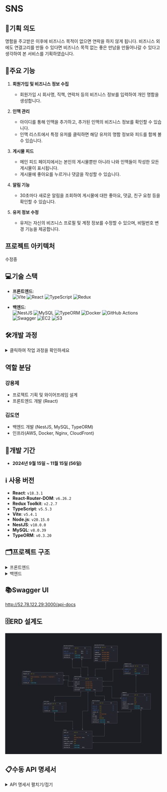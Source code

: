 #  SNS

## 🎯기획 의도
명함을 주고받은 이후에 비즈니스 목적이 없으면 연락을 하지 않게 됩니다.
비즈니스 외에도 연결고리를 만들 수 있다면 비즈니스 목적 없는 좋은 만남을 만들어나갈 수 있다고 생각하여
본 서비스를 기획하였습니다.

## 🔑주요 기능

1. **회원가입 및 비즈니스 정보 수집**  
   - 회원가입 시 회사명, 직책, 연락처 등의 비즈니스 정보를 입력하여 개인 명함을 생성합니다.

2. **인맥 관리**  
   - 아이디를 통해 인맥을 추가하고, 추가된 인맥의 비즈니스 정보를 확인할 수 있습니다.
   - 인맥 리스트에서 특정 유저를 클릭하면 해당 유저의 명함 정보와 피드를 함께 볼 수 있습니다.

3. **게시물 피드**  
   - 메인 피드 페이지에서는 본인의 게시물뿐만 아니라 나와 인맥들이 작성한 모든 게시물이 표시됩니다.
   - 게시물에 좋아요를 누르거나 댓글을 작성할 수 있습니다.

4. **알림 기능**  
   - 30초마다 새로운 알림을 조회하여 게시물에 대한 좋아요, 댓글, 친구 요청 등을 확인할 수 있습니다.

5. **유저 정보 수정**  
   - 유저는 자신의 비즈니스 프로필 및 계정 정보를 수정할 수 있으며, 비밀번호 변경 기능을 제공합니다.
## 프로젝트 아키텍처
수정중
## 💻기술 스택
- **프론트엔드**:  
  ![Vite](https://img.shields.io/badge/Vite-646CFF?style=for-the-badge&logo=vite&logoColor=white)
  ![React](https://img.shields.io/badge/React-61DAFB?style=for-the-badge&logo=react&logoColor=black)
  ![TypeScript](https://img.shields.io/badge/TypeScript-3178C6?style=for-the-badge&logo=typescript&logoColor=white)
  ![Redux](https://img.shields.io/badge/Redux-764ABC?style=for-the-badge&logo=redux&logoColor=white)

- **백엔드**:  
![NestJS](https://img.shields.io/badge/NestJS-E0234E?style=for-the-badge&logo=nestjs&logoColor=white)
![MySQL](https://img.shields.io/badge/MySQL-4479A1?style=for-the-badge&logo=mysql&logoColor=white)
![TypeORM](https://img.shields.io/badge/TypeORM-FF5733?style=for-the-badge&logo=typeorm&logoColor=white)
![Docker](https://img.shields.io/badge/Docker-2496ED?style=for-the-badge&logo=docker&logoColor=white)
![GitHub Actions](https://img.shields.io/badge/GitHub%20Actions-2088FF?style=for-the-badge&logo=github-actions&logoColor=white)
![Swagger](https://img.shields.io/badge/Swagger-85EA2D?style=for-the-badge&logo=swagger&logoColor=black)
![EC2](https://img.shields.io/badge/Amazon%20EC2-FF9900?style=for-the-badge&logo=amazon-ec2&logoColor=white)
![S3](https://img.shields.io/badge/Amazon%20S3-569A31?style=for-the-badge&logo=amazon-s3&logoColor=white)


## 🛠️개발 과정
<details>
<summary>클릭하여 작업 과정을 확인하세요</summary>

### 기능 구현
- **프론트엔드**
    - **Redux**로 유저 정보 및 알림 상태 관리.
    - **MyPage와 특정 유저 페이지**에서 나의 명함 정보와 특정 유저의 피드 및 게시물 정보 조회.
    - **피드 페이지**에서 나 + 인맥들의 피드 좋아요, 댓글, 게시물 작성/수정 기능 구현.
    - **인맥 리스트**에서 특정 유저 클릭 시, 우측에 상세 정보만 보이는 UI 구성.
    - **로그인되지 않은 사용자**는 특정 페이지 접근 차단을 통해 보안 강화.
    - **유저 정보 변경 기능**을 통해 사용자 프로필과 명함 정보 수정 가능.
- **백엔드**:
    - **JWT 인증 및 인증 가드**:
        - JWT 토큰을 사용해 인증을 처리하고, 인증 가드를 적용해 사용자 요청을 보호합니다.
    - **TypeORM**:
        - TypeORM을 사용해 데이터베이스 스키마를 관리하고, 엔티티를 통해 데이터베이스 작업을 제어합니다.
    - **알림 기능**:
        - 게시물 좋아요, 댓글 작성, 친구 요청 시 알림을 생성하고 관리하는 기능을 구현했습니다.
    - **게시물 및 댓글 관리**:
        - 게시물 작성, 댓글 작성 및 수정/삭제 기능을 제공하며, 관련 작업에서 트랜잭션을 사용해 데이터 일관성을 보장합니다.
    - **인맥 관리**:
        - 사용자는 친구 요청을 보내고 수락하여 인맥을 형성할 수 있으며, 인맥 관련 정보를 관리하는 기능을 구현했습니다.
    - **유저 정보 수정**:
        - 유저는 자신의 비즈니스 프로필과 계정 정보를 수정할 수 있으며, 비밀번호 변경 기능도 포함됩니다.
    - **S3 파일 업로드 및 관리**:
        - AWS S3를 사용해 파일을 업로드하고 관리하는 기능을 구현했습니다.

### 배포 및 백엔드 자동화
- **프론트엔드 배포 (S3)**: 프론트엔드는 `npm run build` 명령어로 빌드 후 생성된 `dist` 폴더를 **S3** 버킷에 업로드하여 배포.
    - S3 버킷에서 정적 웹 사이트 호스팅 설정을 통해 프론트엔드 정적 파일 서빙.
- **백엔드 배포 (EC2 + Docker)**:
    - 백엔드는 **EC2**에 **Docker**를 사용해 배포.
    - EC2 인스턴스에 MySQL을 설치하여 데이터베이스 관리.
    - Nest.js 백엔드 애플리케이션은 Docker 컨테이너로 실행되며, MySQL과 연동하여 동작.
    - 모든 환경 변수(데이터베이스 정보, JWT 비밀 키, S3 정보, AWS 자격 증명 등)는 **GitHub Secrets**로 관리.
- **백엔드 자동화 (GitHub Actions)**:
    - `devlop` 또는 `master` 브랜치에 코드가 푸시되면, GitHub Actions가 트리거되어 백엔드 애플리케이션이 자동으로 배포되도록 설정.
    - **Docker Hub**에 이미지를 빌드 및 푸시한 후, **EC2 인스턴스**에서 최신 이미지를 pull하여 Docker 컨테이너를 자동으로 업데이트.

### 성능 최적화 및 리팩토링
1. **인덱스 추가**

- **인덱스 적용**: 자주 사용하는 컬럼에 인덱스를 추가하여 **검색 성능**을 향상시킴.
    - 예를 들어, `login_id`는 사용자가 자주 검색하는 필드이므로 인덱스를 추가해 데이터베이스 검색을 최적화.
    - 이러한 인덱스는 주로 **데이터 검색 속도**를 개선하며, 특히 자주 조회되는 필드에 효과적.

2. **트랜잭션 처리**

- **트랜잭션 사용**: 회원가입, 게시물 생성 등 여러 데이터베이스 연산을 하나의 작업 단위로 묶어 **데이터 일관성**을 보장.
    - 게시물 작성, 댓글 작성 등의 작업이 완료되지 않으면 모든 작업이 롤백되도록 하여 **데이터 무결성**을 유지.

3. **쿼리 빌더 사용**

- 복잡한 쿼리를 작성할 때 **쿼리 빌더**를 사용하여 더욱 효율적으로 데이터베이스와 통신.
    - 단순한 쿼리보다는 여러 조건이 필요한 경우 쿼리 빌더를 활용해 효율적인 데이터 조회 및 업데이트를 구현.

4. **캐싱 도입**

- **JWT 인증**을 최적화하기 위해 **캐시(Cache)**를 사용하여 반복적인 사용자 데이터 조회를 최소화.
    - 사용자의 인증 정보는 한 번 캐싱된 후, 이후 요청에서 데이터베이스 조회 없이 빠르게 반환되도록 처리.
    - 이로 인해 **서버 부하 감소**와 **응답 속도** 개선 효과를 얻음.

5. **N+1 문제 해결 및 쿼리 최적화**

- **N+1 문제 해결**: 게시물이나 알림 조회 시 한 번의 쿼리로 모든 데이터를 가져오도록 **쿼리 최적화**.
    - 다수의 데이터를 조회할 때 발생할 수 있는 N+1 문제 해결
    - **불필요한 추가 쿼리**를 줄이고 필요한 데이터만 가져오도록 개선.

6. **중앙 에러 처리 및 로깅**

- **에러 핸들링**을 중앙에서 처리하고 **로깅 시스템**을 추가하여 에러 발생 시 개발자가 문제를 빠르게 파악할 수 있도록 함.
    - 에러 발생 시 **요청 정보**와 **에러 스택**을 기록하여, 추후 디버깅 시 더 쉽게 문제를 찾을 수 있게 함.
    - 로깅을 통해 **실시간 디버깅**과 **프로덕션 환경 문제 해결**을 보다 신속하게 처리.

7. **S3 파일 업로드 최적화**

- **S3 클라이언트 초기화** 및 **연결 풀링**을 통해 S3 파일 업로드 성능을 개선.
    - S3 클라이언트는 한 번만 초기화하고 재사용하도록 하여 **클라이언트 생성 비용**을 줄임.
    - **스트림 기반 파일 업로드**를 도입하여 대용량 파일 처리 시 메모리 사용량을 줄임.
    - 이러한 최적화는 추후 **대규모 트래픽**에서도 안정적으로 파일 업로드를 처리할 수 있게 함.

</details>

## 역할 분담

### 강용제
- 프로젝트 기획 및 와이어프레임 설계
- 프론트엔드 개발 (React)

### 김도연
- 백엔드 개발 (NestJS, MySQL, TypeORM)
- 인프라(AWS, Docker, Nginx, CloudFront)

## 📅개발 기간
- **2024년 9월 15일 ~ 11월 15일 (56일)**

## ℹ️ 사용 버전
- **React**: `v18.3.1`
- **React-Router-DOM**: `v6.26.2`
- **Redux Toolkit**: `v2.2.7`
- **TypeScript**: `v5.5.3`
- **Vite**: `v5.4.1`
- **Node.js**: `v20.15.0`
- **NestJS**: `v10.0.0`
- **MySQL**: `v8.0.39`
- **TypeORM**: `v0.3.20`

## 🗂️프로젝트 구조
<details>
<summary>프론트엔드</summary>
  
```bash
Devlntro_front/
│
│
├── src/
│   ├── api/
│   │   ├── axiosInstance.ts
│   │   └── useAuthRedirect.ts
│   │
│   ├── assets/
│   │   └── react.svg
│   │
│   ├── components/
│   │   ├── FeedDetail.tsx
│   │   ├── NavBar.tsx
│   │   ├── PasswordChange.tsx
│   │   └── ProtectedRoute.tsx
│   │
│   ├── contexts/
│   │   └── AuthContext.tsx
│   │
│   ├── pages/
│   │   ├── CreatePostPage.tsx
│   │   ├── FeedPage.tsx
│   │   ├── FriendsFeedPage.tsx
│   │   ├── FriendsPage.tsx
│   │   ├── LoginPage.tsx
│   │   ├── MyPage.tsx
│   │   └── SignUpPage.tsx
│   │
│   ├── redux/
│   │   ├── store.ts
│   │   ├── userSlice.ts
│   │   └── notificationSlice.ts
│   │
│   ├── App.css
│   ├── App.tsx
│   ├── index.css
│   └── main.tsx
│
├── .env.development
├── .env.production
├── .eslintrc.cjs
├── .gitignore
├── index.html
├── package-lock.json
├── package.json
├── README.md
├── tsconfig.json
├── tsconfig.node.json
└── vite.config.ts

```

- `src/`: 소스 코드를 포함하는 메인 디렉토리
  - `api/`: API 관련 설정 및 인스턴스
  - `assets/`: 이미지 등의 정적 자원
  - `components/`: 재사용 가능한 React 컴포넌트
  - `contexts/`: React Context API를 사용한 상태 관리
  - `pages/`: 각 페이지를 나타내는 컴포넌트
  - `redux/`: Redux 관련 파일 (스토어 설정, 슬라이스 등)
- `.env.development` 및 `.env.production`: 개발 및 프로덕션 환경 변수 설정
- `vite.config.ts`: Vite 설정 파일
- `package.json`: 프로젝트 의존성 및 스크립트 정의
</details>

<details>
<summary>백엔드</summary>


  
```bash
dev-intro_api/
│
├── .github/
├── coverage/
├── dist/
├── node_modules/
├── profile/
├── src/
│   ├── auth/
│   │   ├── dto/
│   │   │   ├── auth-login.dto.ts
│   │   │   ├── auth-register.dto.ts
│   │   │   ├── auth-refresh-token.dto.ts
│   │   ├── auth.controller.spec.ts
│   │   ├── auth.controller.ts
│   │   ├── auth.module.ts
│   │   ├── auth.service.spec.ts
│   │   ├── auth.service.ts
│   │   ├── jwt-auth.guard.spec.ts
│   │   ├── jwt-auth.guard.ts
│   │   ├── jwt.strategy.spec.ts
│   │   └── jwt.strategy.ts
│   │
│   ├── comment/
│   │   ├── dto/
│   │   │   ├── comment.dto.ts
│   │   ├── comment.controller.spec.ts
│   │   ├── comment.controller.ts
│   │   ├── comment.module.ts
│   │   ├── comment.service.spec.ts
│   │   └── comment.service.ts
│   │
│   ├── common/
│   │   ├── filters/
│   │   │   └── http-exception.filter.ts
│   │   ├── interceptors/
│   │   ├── utils/
│   │       ├── utils.helper.ts
│   │       └── validation.helper.ts
│   │
│   ├── contacts/
│   │   ├── dto/
│   │   │   ├── create-contact.dto.ts
│   │   ├── contacts.controller.spec.ts
│   │   ├── contacts.controller.ts
│   │   ├── contacts.module.ts
│   │   ├── contacts.service.spec.ts
│   │   └── contacts.service.ts
│   │
│   ├── controllers/
│   │   └── sample.controller.ts
│   ├── dto/
│   ├── entities/
│   │   ├── business-contact.entity.ts
│   │   ├── business-profile.entity.ts
│   │   ├── comment-like.entity.ts
│   │   ├── comment.entity.ts
│   │   ├── friend-request.entity.ts
│   │   ├── notification.entity.ts
│   │   ├── post-like.entity.ts
│   │   ├── post.entity.ts
│   │   ├── refresh-token.entity.ts
│   │   └── user-account.entity.ts
│   │
│   ├── feed/
│   │   ├── dto/
│   │   ├── feed.controller.spec.ts
│   │   ├── feed.controller.ts
│   │   ├── feed.module.ts
│   │   ├── feed.service.spec.ts
│   │   └── feed.service.ts
│   │
│   ├── migrations/
│   │   ├── 001-InitialMigration.ts
│   │   ├── 002-CreateFriendRequestTable.ts
│   │   ├── 003-CreateNotificationTable.ts
│   │   └── 004-CreateRefreshTokenTable.ts
│   │
│   ├── notification/
│   │   ├── dto/
│   │   ├── notifications.controller.spec.ts
│   │   ├── notifications.controller.ts
│   │   ├── notifications.module.ts
│   │   ├── notifications.service.spec.ts
│   │   └── notifications.service.ts
│   │
│   ├── post/
│   │   ├── dto/
│   │   │   ├── create-post.dto.ts
│   │   │   ├── update-post.dto.ts
│   │   │   └── like-post.dto.ts
│   │   ├── post.controller.spec.ts
│   │   ├── post.controller.ts
│   │   ├── post.module.ts
│   │   ├── post.service.spec.ts
│   │   └── post.service.ts
│   │
│   ├── s3/
│   │   ├── s3.module.ts
│   │   ├── s3.service.spec.ts
│   │   └── s3.service.ts
│   │
│   ├── seeds/
│   │   └── initial-data.seed.ts
│   │
│   ├── user/
│   │   ├── dto/
│   │   │   ├── create-user.dto.ts
│   │   ├── user.controller.spec.ts
│   │   ├── user.controller.ts
│   │   ├── user.module.ts
│   │   ├── user.service.spec.ts
│   │   └── user.service.ts
│   │
│   ├── app.controller.spec.ts
│   ├── app.controller.ts
│   ├── app.module.ts
│   ├── app.service.ts
│   ├── main.ts
│   └── ormconfig.ts
├── test/
├── .dockerignore
├── .env
├── .eslintrc.js
├── .gitignore
├── .prettierrc
├── Dockerfile
├── nest-cli.json
├── package-lock.json
├── package.json
└── README.md

```





</details>

## 📚Swagger UI
http://52.78.122.29:3000/api-docs

## 🗄️ERD 설계도
![ERD 설계도](./images/erd_diagram.png)

## 📋수동 API 명세서
<details>
<summary>API 명세서 펼치기/접기</summary>

## 1. 인증 및 사용자 관리
<details>
<summary>1.1 아이디 중복 검사</summary>

- **엔드포인트**: GET /auth/check-id/{login_id}
- **응답**:
    - 사용 **가능** (200 OK):
        
        ```json
        {
          "statusCode": 200,
          "message": "사용 가능한 아이디입니다."
        }
        ```
        
    - 사용 **불가** (200 OK):
        
        ```json
        {
          "statusCode": 200,
          "message": "이미 사용 중인 아이디입니다."
        }
        ```
</details>        

<details>
<summary>1.2 회원가입</summary>

- **엔드포인트**: POST /auth/register
- **요청 본문**:
    
    ```json
    {
      "login_id": "String",
      "password": "String",
      "confirmPassword": "String",
      "name": "String",
      "company": "String",
      "department": "String",
      "position": "String",
      "email": "String",
      "phone": "String"
    }
    ```
    
- **응답**:
    - **성공** (201 OK):
        
        ```json
        {
          "statusCode": 201,
          "message": "회원가입이 성공적으로 완료되었습니다.",
          "userId": "Number"
        }
        ```
        
    
    - **아이디 중복** (400 Bad Request):
        
        ```json
        {
          "statusCode": 400,
          "message": "이미 존재하는 아이디입니다.",
          "error": "Bad Request"
        }
        ```
        
    - **비밀번호 불일치** (400 Bad Request)
    - **서버 내부 에러**
        
        ```json
        {
          "statusCode": 400,
          "message": "비밀번호와 확인 비밀번호가 일치하지 않습니다.",
          "error": "Bad Request"
        }
        ```
</details>        

<details>
<summary>1.3 로그인</summary>

- **엔드포인트**: POST /auth/login
- **요청 본문**:
    
    ```json
    {
      "login_id": "String",
      "password": "String"
    }
    
    ```
    
- **응답**:
    - 성공 (200 OK):
        
        ```json
        {
          "statusCode": 200,
          "message": "로그인 성공",
          "token": "JWT_TOKEN",
          "userId": "Number"
        }
        
        ```
        
    - 실패 (401 Unauthorized):
        
        ```json
        {
          "statusCode": 401,
          "message": "아이디 또는 비밀번호가 잘못되었습니다.",
          "error": "Unauthorized"
        }
        ```
</details>        

## 2. 게시물 조회 (통합 엔드포인트)

<details>
<summary>2.1 피드 조회 (메인 페이지, 내 게시물, 특정 유저 게시물 조회)</summary>

- **엔드포인트**: `GET /posts`
- **헤더**: `Authorization: Bearer {JWT_TOKEN}`
- **쿼리 파라미터**:
    - `sort`: `"latest"`, `"likes"`, `"comments"` (정렬 기준 선택, 기본값은 `"latest"`)
    - `filter`: `"all"`, `"own"`, `"specific"` (게시물 필터링)
    - `specificUserId`: 특정 유저 게시물 조회 시 필요한 유저 ID

### **요청 예시**:

- **메인 페이지 (본인 + 인맥 게시물)**:
    
    ```sql
    GET /posts?filter=all&sort=latest
    ```
    
- **내 게시물 조회 (마이 게시물)**:
    
    ```bash
    GET /posts?filter=own&sort=latest
    ```
    
- **특정 유저 페이지 (특정 유저 게시물)**:
    
    ```sql
    GET /posts?filter=specific&specificUserId=123&sort=comments
    ```
    

### **응답 예시**:

### 성공 (200 OK):

```json
{
  "statusCode": 200,
  "message": "피드를 성공적으로 조회했습니다.",
  "posts": [
    {
      "postId": 123,
      "createrId": 456,
      "createrName": "홍길동",
      "createdAt": "2024-09-18T12:34:56.000Z",
      "imageUrl": "https://example.com/image.jpg",
      "isOwnPost": true},
    {
      "postId": 124,
      "createrId": 789,
      "createrName": "김철수",
      "createdAt": "2024-09-18T13:00:00.000Z",
      "imageUrl": "https://example.com/image2.jpg",
      "isOwnPost": false}
  ]
}
```

### 잘못된 파라미터 (400 Bad Request):

```json
{
  "statusCode": 400,
  "message": "잘못된 요청입니다. specificUserId가 필요합니다.",
  "error": "Bad Request"
}
```

### 게시물 없음 (404 Not Found):

```json
{
  "statusCode": 404,
  "message": "해당 게시물을 찾을 수 없습니다.",
  "error": "Not Found"
}
```

---
</details>

<details>
<summary>2.2 게시물 상세 조회</summary>

- **엔드포인트**: `GET /posts/{postId}`
- **헤더**: `Authorization: Bearer {JWT_TOKEN}`

### **응답 예시**:

### 성공 (200 OK):

```json
{
  "statusCode": 200,
  "message": "게시물을 성공적으로 조회했습니다.",
  "postId": 123,
  "createrId": 456,
  "createrName": "홍길동",
  "createdAt": "2024-09-18T12:34:56.000Z",
  "imageUrl": "https://example.com/image.jpg",
  "content": "이 게시물의 내용입니다.",
  "likesCount": 42,
  "commentsCount": 10,
  "isOwnPost": true,
  "comments": [
    {
      "commentId": 1,
      "authorName": "김철수",
      "content": "멋진 게시물이네요!",
      "createdAt": "2024-09-18T12:45:00.000Z"
    },
    {
      "commentId": 2,
      "authorName": "이영희",
      "content": "좋은 글 감사합니다.",
      "createdAt": "2024-09-18T13:00:00.000Z"
      "likeCount": "2"
    }
  ],
  "likes": [
    {
      "userId": 789,
      "userName": "김철수"
    },
    {
      "userId": 890,
      "userName": "이영희"
    }
  ]
}
```

### 유효하지 않은 게시물 ID (400 Bad Request):

```json
{
  "statusCode": 400,
  "message": "유효하지 않은 게시물 ID입니다.",
  "error": "Bad Request"
}
```

### 게시물 없음 (404 Not Found):

```json
{
  "statusCode": 404,
  "message": "해당 게시물을 찾을 수 없습니다.",
  "error": "Not Found"
}
```
</details>

## 3. 게시물 관리

<details>
<summary>3.1 게시물 작성</summary>

- **엔드포인트**: POST /posts
- **헤더**: Authorization: Bearer {JWT_TOKEN}
- **요청 본문**:
    - **Form Data**:
        - `content`: String (필수) - 게시물 내용
        - `image`: File (선택) - 업로드할 이미지 파일
- **응답**:
    - **성공** (201 Created):
        
        ```json
        {
          "statusCode": 201,
          "message": "게시물이 성공적으로 작성되었습니다.",
          "postId": "Number"
        }
        ```
        
    - **실패** (400 Bad Request):
        
        ```json
        {
          "statusCode": 400,
          "message": "게시물 작성에 실패했습니다. 필수 필드를 확인해주세요.",
          "error": "Bad Request"
        }
        ```
</details>        

<details>
<summary>3.2 게시물 수정</summary>

- **엔드포인트**: PUT /posts/{postId}
- **헤더**: Authorization: Bearer {JWT_TOKEN}
- **요청 본문**:
    - **Form Data**:
        - `content`: String (선택) - 게시물 내용
        - `image`: File (선택) - 새로 업로드할 이미지 파일
- **응답**:
    - **성공** (200 OK):
        
        ```json
        {
          "statusCode": 200,
          "message": "게시물이 성공적으로 수정되었습니다."
        }
        ```
        
    - **실패** (400 Bad Request):
        
        ```json
        {
          "statusCode": 400,
          "message": "게시물 수정에 실패했습니다. 유효한 데이터를 입력해주세요.",
          "error": "Bad Request"
        }
        ```
        
    - **실패** (404 Not Found):
        
        ```json
        {
          "statusCode": 404,
          "message": "게시물을 찾을 수 없습니다.",
          "error": "Not Found"
        }
        
        ```
</details>        

<details>
<summary>3.3 게시물 삭제</summary>

- **엔드포인트**: DELETE /posts/{postId}
- **헤더**: Authorization: Bearer {JWT_TOKEN}
- **응답**:
    - **성공** (200 OK):
        
        ```json
        {
          "statusCode": 200,
          "message": "게시물이 성공적으로 삭제되었습니다."
        }
        ```
        
    - **실패** (404 Not Found):
        
        ```json
        {
          "statusCode": 404,
          "message": "게시물을 찾을 수 없습니다.",
          "error": "Not Found"
        }
        ```
</details>        

<details>
<summary>3.4 게시물 좋아요</summary>

- **엔드포인트**: POST /posts/{postId}/like
- **헤더**: Authorization: Bearer {JWT_TOKEN}
- **응답**:
    - **성공** (200 OK):
        
        ```json
        {
          "statusCode": 200,
          "message": "게시물에 좋아요를 눌렀습니다.",
          "likeCount": "Number"
        }
        ```
        
    - **성공** (200 OK) - 좋아요 취소:
        
        ```json
        {
          "statusCode": 200,
          "message": "게시물 좋아요를 취소했습니다.",
          "likeCount": "Number"
        }
        ```
        
    - **실패** (404 Not Found):
        
        ```json
        {
          "statusCode": 404,
          "message": "게시물을 찾을 수 없습니다.",
          "error": "Not Found"
        }
        ```
 </details>       

## 4. 댓글관리

<details>
<summary>댓글 작성</summary>

- **엔드포인트**: POST /posts/{postId}/comments
- **헤더**: Authorization: Bearer {JWT_TOKEN}
- **요청 본문**:
    
    ```json
    {
      "content": "String"
    }
    ```
    
- **응답**:
    - **성공** (201 Created):
        
        ```json
        {
          "statusCode": 201,
          "message": "댓글이 성공적으로 작성되었습니다.",
          "commentId": "Number"
        }
        ```
        
    - **실패** (400 Bad Request):
        
        ```json
        {
          "statusCode": 400,
          "message": "댓글 작성에 실패했습니다. 내용을 입력해주세요.",
          "error": "Bad Request"
        }
        ```
</details>        

<details>
<summary>댓글 수정</summary>

- **엔드포인트**: PUT /posts/{postId}/comments/{commentId}
- **헤더**: Authorization: Bearer {JWT_TOKEN}
- **요청 본문**:
    
    ```json
    {
      "content": "String"
    }
    ```
    

**응답**

- **성공** (200 OK):
    
    ```json
    {
      "statusCode": 200,
      "message": "댓글이 성공적으로 수정되었습니다."
    }
    ```
    
- **실패** (400 Bad Request):
    
    ```json
    {
      "statusCode": 400,
      "message": "댓글 수정에 실패했습니다. 유효한 내용을 입력해주세요.",
      "error": "Bad Request"
    }
    ```
    
- **실패** (404 Not Found):
    
    ```json
    {
      "statusCode": 404,
      "message": "댓글을 찾을 수 없습니다.",
      "error": "Not Found"
    }
    ```
</details>     

<details>
<summary>댓글 삭제</summary>

- **엔드포인트**: DELETE /posts/{postId}/comments/{commentId}
- **헤더**: Authorization: Bearer {JWT_TOKEN}
- **응답**:
    - **성공** (200 OK):
        
        ```json
        {
          "statusCode": 200,
          "message": "댓글이 성공적으로 삭제되었습니다."
        }
        ```
        
    - **실패** (404 Not Found):
        
        ```json
        {
          "statusCode": 404,
          "message": "댓글을 찾을 수 없습니다.",
          "error": "Not Found"
        }
        ```
</details>

<details>
<summary>댓글 좋아요</summary>

- **엔드포인트**: POST /posts/{postId}/comments/{commentId}/like
- **헤더**: Authorization: Bearer {JWT_TOKEN}
- **응답**:
    - **성공** (200 OK) - 좋아요 추가:
        
        ```json
        {
          "statusCode": 200,
          "message": "댓글에 좋아요를 눌렀습니다.",
          "likeCount": "Number"
        }
        ```
        
    - **성공** (200 OK) - 좋아요 취소:
        
        ```json
        {
          "statusCode": 200,
          "message": "댓글 좋아요를 취소했습니다.",
          "likeCount": "Number"
        }
        ```
        
    - **실패** (404 Not Found):
        
        ```json
        {
          "statusCode": 404,
          "message": "댓글을 찾을 수 없습니다.",
          "error": "Not Found"
        }

        ```
</details>        

## 5. 명함 관리

<details>
<summary>5.1 명함 리스트 조회</summary>

- **엔드포인트**: GET /contacts
- **헤더**: `Authorization: Bearer {JWT_TOKEN}`
- **응답**:
    - 성공 (200 OK):
        
        ```json
        {
          "statusCode": 200,
          "message": "명함 리스트를 성공적으로 조회했습니다.",
          "contacts": [
            {
              "userId": "Number",
              "name": "String",
              "company": "String",
              "department": "String"
            }
          ]
        }
        ```
        
    - 실패 (400 Bad Request):
        
        ```json
        {
          "statusCode": 400,
          "message": "잘못된 요청입니다.",
          "error": "Bad Request"
        }
        ```
        
    - 실패 (404 Not Found):
        
        ```json
        {
          "statusCode": 404,
          "message": "명함 리스트를 찾을 수 없습니다.",
          "error": "Not Found"
        }
        ```
</details>        

<details>
<summary>5.2 명함 상세 정보 조회</summary>

- **엔드포인트**: GET /contacts/{userId}
- **헤더**: `Authorization: Bearer {JWT_TOKEN}`
- **응답**:
    - 성공 (200 OK):
        
        ```json
        {
          "statusCode": 200,
          "message": "명함 상세 정보를 성공적으로 조회했습니다.",
          "contact": {
            "userId": "Number",
            "name": "String",
            "company": "String",
            "department": "String",
            "position": "String",
            "email": "String",
            "phone": "String"
          }
        }
        ```
        
    - 실패 (400 Bad Request):
        
        ```json
        {
          "statusCode": 400,
          "message": "유효하지 않은 사용자 ID입니다.",
          "error": "Bad Request"
        }
        ```
        
    - 실패 (404 Not Found):
        
        ```json
        {
          "statusCode": 404,
          "message": "해당 사용자의 명함을 찾을 수 없습니다.",
          "error": "Not Found"
        }
        ```
</details>        

<details>
<summary>5.3 인맥 추가 (명함 추가)</summary>

- **엔드포인트**: POST /contacts
- **헤더**: `Authorization: Bearer {JWT_TOKEN}`
- **요청 본문**:
    
    ```json
    {
      "loginId": "Number"
    }
    ```
    
- **응답**:
    - 성공 (201 Created):
        
        ```json
        {
          "statusCode": 201,
          "message": "인맥이 요청이 성공적으로 추가되었습니다.",
          "contactId": "Number"
        }
        ```
        
    - 실패 (400 Bad Request):
        
        ```json
        {
          "statusCode": 400,
          "message": "대상 사용자를 찾을 수 없습니다.",
          "error": "Bad Request"
        }
        ```
        
    - 실패 (409 Conflict):
        
        ```json
        {
          "statusCode": 409,
          "message": "이미 인맥 요청을 보냈거나 인맥 관계가 존재합니다.",
          "error": "Conflict"
        }
        ```
 </details>        

<details>
<summary>5.4 인맥 요청 수락</summary>

- **엔드포인트**: POST /contacts/accept/{requestId}
- **헤더**: `Authorization: Bearer {JWT_TOKEN}`
- **응답**:
    - 성공 (200 OK):

```json
{
  "statusCode": 200,
  "message": "인맥 요청이 수락되었습니다.",
  "contactId": "Number"// 새로 생성된 인맥 관계의 ID
}
```

- 실패 (400 Bad Request):

```json
{
  "statusCode": 400,
  "message": "유효하지 않은 요청입니다.",
  "error": "Bad Request"
}
```

- 실패 (404 Not Found):

```json
{
  "statusCode": 404,
  "message": "해당 인맥 요청을 찾을 수 없습니다.",
  "error": "Not Found"
}
```
</details>

<details>
<summary>5.5 인맥 요청 거절</summary>

- **엔드포인트**: POST /contacts/reject/{requestId}
- **헤더**: `Authorization: Bearer {JWT_TOKEN}`
- **응답**:
    - 성공 (200 OK):

```json
{
  "statusCode": 200,
  "message": "인맥 요청이 거절되었습니다."
}
```

- 실패 (400 Bad Request):

```json
{
  "statusCode": 400,
  "message": "유효하지 않은 요청입니다.",
  "error": "Bad Request"
}
```

- 실패 (404 Not Found):

```json
{
  "statusCode": 404,
  "message": "해당 인맥 요청을 찾을 수 없습니다.",
  "error": "Not Found"
}
```
</details>

<details>
<summary>5.6 받은 인맥 요청 목록 조회</summary>

- **엔드포인트**: GET /contacts/requests/received
- **헤더**: `Authorization: Bearer {JWT_TOKEN}`
- **응답**:
    - 성공 (200 OK):

```json
{
  "statusCode": 200,
  "message": "받은 인맥 요청 목록을 성공적으로 조회했습니다.",
  "requests": [
    {
      "requestId": "Number",
      "senderLoginId": "String",
      "senderName": "String",
      "requestedAt": "DateTime"
    }
  ]
}
```

- 실패 (400 Bad Request):

```json
{
  "statusCode": 400,
  "message": "요청 처리 중 오류가 발생했습니다.",
  "error": "Bad Request"
}
```
</details>

<details>
<summary>5.7 보낸 인맥 요청 목록 조회</summary>

- **엔드포인트**: GET /contacts/requests/sent
- **헤더**: `Authorization: Bearer {JWT_TOKEN}`
- **응답**:
    - 성공 (200 OK):

```json
{
  "statusCode": 200,
  "message": "보낸 인맥 요청 목록을 성공적으로 조회했습니다.",
  "requests": [
    {
      "requestId": "Number",
      "senderLoginId": "String",
      "senderName": "String",
      "requestedAt": "DateTime"
    }
  ]
}
```

- 실패 (400 Bad Request):

```json
{
  "statusCode": 400,
  "message": "요청 처리 중 오류가 발생했습니다.",
  "error": "Bad Request"
}
```
</details>

<details>
<summary>5.8 인맥 삭제 (명함 삭제)</summary>

- **엔드포인트**: DELETE /contacts/{contactId}
- **헤더**: `Authorization: Bearer {JWT_TOKEN}`
- **응답**:
    - 성공 (200 OK):
        
        ```json
        {
          "statusCode": 200,
          "message": "인맥이 성공적으로 삭제되었습니다."
        }
        ```
        
    - 실패 (400 Bad Request):
        
        ```json
        {
          "statusCode": 400,
          "message": "유효하지 않은 인맥 ID입니다.",
          "error": "Bad Request"
        }
        ```
        
    - 실패 (404 Not Found):
        
        ```json
        {
          "statusCode": 404,
          "message": "해당 인맥을 찾을 수 없습니다.",
          "error": "Not Found"
        }
        ```
</details>        

## 6. 사용자 정보 관리

<details>
<summary>6.1 나의 명함 정보 수정</summary>
  
- **엔드포인트**: PUT /users/businessprofile
- **헤더**: `Authorization: Bearer {JWT_TOKEN}`
- **요청 본문**:
    
    ```json
    {
      "name": "String",
      "company": "String",
      "department": "String",
      "position": "String",
      "email": "String",
      "phone": "String"
    }
    ```
    
- **응답**:
    - 성공 (200 OK):
        
        ```json
        {
          "statusCode": 200,
          "message": "프로필 정보가 성공적으로 수정되었습니다."
        }
        ```
        
    - 실패 (400 Bad Request):
        
        ```json
        {
          "statusCode": 400,
          "message": "잘못된 요청입니다. 유효한 정보를 입력해주세요.",
          "error": "Bad Request"
        }
        ```
</details>         

<details>
<summary>6.2 비밀번호 변경 </summary>

- **엔드포인트**: PUT /users/password
- **헤더**: `Authorization: Bearer {JWT_TOKEN}`
- **요청 본문**:
    
    ```json
    {
      "currentPassword": "String",
      "newPassword": "String",
      "confirmNewPassword": "String"
    }
    ```
    
- **응답**:
    - 성공 (200 OK):
        
        ```json
        {
          "statusCode": 200,
          "message": "비밀번호가 성공적으로 변경되었습니다."
        }
        ```
        
    - 실패 (400 Bad Request):
        
        ```json
        {
          "statusCode": 400,
          "message": "새 비밀번호와 확인 비밀번호가 일치하지 않습니다.",
          "error": "Bad Request"
        }
        ```
        
    - 실패 (401 Unauthorized):
        
        ```json
        {
          "statusCode": 401,
          "message": "현재 비밀번호가 올바르지 않습니다.",
          "error": "Unauthorized"
        }
        ```
</details>        

<details>
<summary>6.3 회원 탈퇴</summary>

- **엔드포인트**: DELETE /users
- **헤더**: `Authorization: Bearer {JWT_TOKEN}`
- **요청 본문**:

```json
{
  "password": "String"
}
```

- **응답**:
    - 성공 (200 OK):

```json
{
  "statusCode": 200,
  "message": "회원 탈퇴가 성공적으로 처리되었습니다."
}
```

- 실패 (400 Bad Request):

```json
{
  "statusCode": 400,
  "message": "회원 탈퇴 처리 중 오류가 발생했습니다.",
  "error": "Bad Request"
}
```

- 실패 (401 Unauthorized):

```json
{
  "statusCode": 401,
  "message": "비밀번호가 올바르지 않습니다.",
  "error": "Unauthorized"
}
```
</details>

## 7. 알림 관리

<details>
<summary>7.1 알림 목록 조회</summary>

### 엔드포인트: `GET /notifications`
- **헤더**: `Authorization: Bearer {JWT_TOKEN}`
- **응답**:
    - **성공** (200 OK):
    
    ```json
    {
      "statusCode": 200,
      "message": "알림 목록을 성공적으로 조회했습니다.",
      "notifications": [
        {
          "notificationId": 1,
          "type": "friend_request",
          "message": "홍길동님이 친구 요청을 보냈습니다.",
          "postId": null,
          "commentId": null,
          "isRead": false,
          "createdAt": "2024-10-03T12:34:56Z",
          "senderId": 99
        }
      ]
    }
    ```
    
    - **실패** (400 Bad Request):
    
    ```json
    {
      "statusCode": 400,
      "message": "알림 조회 중 오류가 발생했습니다.",
      "error": "Bad Request"
    }
    ```

</details>

<details>
<summary>7.2 알림 읽음 처리</summary>

### 엔드포인트: `PATCH /notifications/{notificationId}/read`
- **헤더**: `Authorization: Bearer {JWT_TOKEN}`
- **응답**:
    - **성공** (200 OK):
    
    ```json
    {
      "statusCode": 200,
      "message": "알림이 성공적으로 읽음 처리되었습니다."
    }
    ```
    
    - **실패** (404 Not Found):
    
    ```json
    {
      "statusCode": 404,
      "message": "해당 알림을 찾을 수 없습니다.",
      "error": "Not Found"
    }
    ```

</details>

<details>
<summary>7.3 친구 요청 알림 생성</summary>

### 엔드포인트: `POST /notifications/friend-request`
- **헤더**: `Authorization: Bearer {JWT_TOKEN}`
- **요청 본문**:
    
    ```json
    {
      "receiverId": 99,
      "message": "홍길동님이 친구 요청을 보냈습니다."
    }
    ```
    
- **응답**:
    - **성공** (201 Created):
    
    ```json
    {
      "statusCode": 201,
      "message": "친구 요청 알림이 성공적으로 생성되었습니다.",
      "notificationId": 1
    }
    ```
    
    - **실패** (400 Bad Request):
    
    ```json
    {
      "statusCode": 400,
      "message": "친구 요청 알림 생성 중 오류가 발생했습니다.",
      "error": "Bad Request"
    }
    ```

</details>

<details>
<summary>7.4 게시물 좋아요 알림 생성</summary>

### 엔드포인트: `POST /notifications/like-post`
- **헤더**: `Authorization: Bearer {JWT_TOKEN}`
- **요청 본문**:
    
    ```json
    {
      "postId": 123,
      "receiverId": 456,
      "message": "김철수님이 당신의 게시물에 좋아요를 눌렀습니다."
    }
    ```
    
- **응답**:
    - **성공** (201 Created):
    
    ```json
    {
      "statusCode": 201,
      "message": "게시물 좋아요 알림이 성공적으로 생성되었습니다.",
      "notificationId": 2
    }
    ```
    
    - **실패** (400 Bad Request):
    
    ```json
    {
      "statusCode": 400,
      "message": "게시물 좋아요 알림 생성 중 오류가 발생했습니다.",
      "error": "Bad Request"
    }
    ```

</details>

<details>
<summary>7.5 댓글 알림 생성</summary>

### 엔드포인트: `POST /notifications/comment`
- **헤더**: `Authorization: Bearer {JWT_TOKEN}`
- **요청 본문**:
    
    ```json
    {
      "postId": 123,
      "receiverId": 456,
      "message": "이영희님이 당신의 게시물에 댓글을 남겼습니다."
    }
    ```
    
- **응답**:
    - **성공** (201 Created):
    
    ```json
    {
      "statusCode": 201,
      "message": "댓글 알림이 성공적으로 생성되었습니다.",
      "notificationId": 3
    }
    ```
    
    - **실패** (400 Bad Request):
    
    ```json
    {
      "statusCode": 400,
      "message": "댓글 알림 생성 중 오류가 발생했습니다.",
      "error": "Bad Request"
    }
    ```

</details>

<details>
<summary>7.6 댓글 좋아요 알림 생성</summary>

### 엔드포인트: `POST /notifications/like-comment`
- **헤더**: `Authorization: Bearer {JWT_TOKEN}`
- **요청 본문**:
    
    ```json
    {
      "commentId": 789,
      "receiverId": 456,
      "message": "김철수님이 당신의 댓글에 좋아요를 눌렀습니다."
    }
    ```
    
- **응답**:
    - **성공** (201 Created):
    
    ```json
    {
      "statusCode": 201,
      "message": "댓글 좋아요 알림이 성공적으로 생성되었습니다.",
      "notificationId": 4
    }
    ```
    
    - **실패** (400 Bad Request):
    
    ```json
    {
      "statusCode": 400,
      "message": "댓글 좋아요 알림 생성 중 오류가 발생했습니다.",
      "error": "Bad Request"
    }
    ```

</details>

<details>
<summary>7.7 알림 삭제</summary>

### 엔드포인트: `DELETE /notifications/{notificationId}`
- **헤더**: `Authorization: Bearer {JWT_TOKEN}`
- **설명**: 사용자가 특정 알림을 삭제합니다.
- **응답**:
    - **성공** (200 OK):
    
    ```json
    {
      "statusCode": 200,
      "message": "알림이 성공적으로 삭제되었습니다."
    }
    ```

    - **실패** (404 Not Found):
    
    ```json
    {
      "statusCode": 404,
      "message": "해당 알림을 찾을 수 없습니다.",
      "error": "Not Found"
    }
    ```
    - **실패** (400 Bad Request):

    ```json
    {
      "statusCode": 400,
      "message": "알림 삭제 중 오류가 발생했습니다.",
      "error": "Bad Request"
    }
    ```

</details>

<details>
<summary>7.8 알림 일괄 삭제</summary>

### 엔드포인트: `DELETE /notifications`
- **헤더**: `Authorization: Bearer {JWT_TOKEN}`
- **설명**: 사용자가 다수의 알림을 한 번에 삭제합니다.
- **요청 본문**:
    
    ```json
    {
      "notificationIds": [1, 2, 3]
    }
    ```
    
- **응답**:
    - **성공** (200 OK):
    
    ```json
    {
      "statusCode": 200,
      "message": "선택한 알림들이 성공적으로 삭제되었습니다."
    }
    ```
    
    - **실패** (400 Bad Request):
    
    ```json
    {
      "statusCode": 400,
      "message": "알림 삭제 요청 중 오류가 발생했습니다.",
      "error": "Bad Request"
    }
    ```
    - **실패** (404 Not Found):

    ```json
    {
      "statusCode": 404,
      "message": "삭제할 알림을 찾을 수 없습니다.",
      "error": "Not Found"
    }
    ```

</details>

<details>
<summary>7.9 로그인 ID로 사용자 ID 조회</summary>

### 엔드포인트: `POST /notifications/find-user-id`
- **헤더**: `Authorization: Bearer {JWT_TOKEN}`
- **요청 본문**:
    
    ```json
    {
      "login_id": "test_login"
    }
    ```
    
- **응답**:
    - **성공** (200 OK):
    
    ```json
    {
      "statusCode": 200,
      "message": "사용자 ID를 성공적으로 조회했습니다.",
      "userId": 123
    }
    ```
    
    - **실패** (404 Not Found):
    
    ```json
    {
      "statusCode": 404,
      "message": "해당 로그인 ID에 해당하는 사용자를 찾을 수 없습니다.",
      "error": "Not Found"
    }
    ```

</details>





</details>


